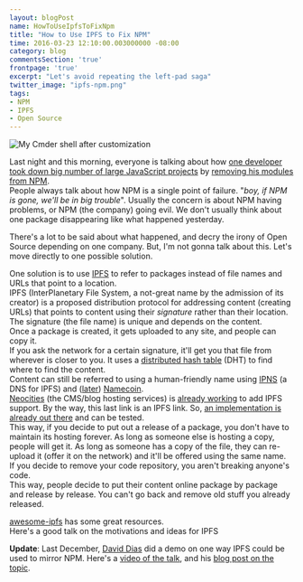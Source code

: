 ```yaml
---
layout: blogPost
name: HowToUseIpfsToFixNpm
title: "How to Use IPFS to Fix NPM"
time: 2016-03-23 12:10:00.003000000 -08:00
category: blog
commentsSection: 'true'
frontpage: 'true'
excerpt: "Let's avoid repeating the left-pad saga"
twitter_image: "ipfs-npm.png"
tags: 
- NPM
- IPFS
- Open Source
---
```


<img class="imageInCenter" title="My Cmder shell after customization" src="{{ site.imgFolder_blog }}{{ page.name }}/ipfs-npm.png">

Last night and this morning, everyone is talking about how [one developer took down big number of large JavaScript projects](http://www.theregister.co.uk/2016/03/23/npm_left_pad_chaos/) by [removing his modules from NPM](https://medium.com/@azerbike/i-ve-just-liberated-my-modules-9045c06be67c#.z1pjotygm).  
People always talk about how NPM is a single point of failure. "*boy, if NPM is gone, we'll be in big trouble*". Usually the concern is about NPM having problems, or NPM (the company) going evil. We don't usually think about one package disappearing like what happened yesterday.  
  
There's a lot to be said about what happened, and decry the irony of Open Source depending on one company. But, I'm not gonna talk about this. Let's move directly to one possible solution.  
  
One solution is to use [IPFS](http://ipfs.io/) to refer to packages instead of file names and URLs that point to a location.  
IPFS (InterPlanetary File System, a not-great name by the admission of its creator) is a proposed distribution protocol for addressing content (creating URLs) that points to content using their *signature* rather than their location. The signature (the file name) is unique and depends on the content.  
Once a package is created, it gets uploaded to any site, and people can copy it.  
If you ask the network for a certain signature, it'll get you that file from wherever is closer to you. It uses a [distributed hash table](https://en.wikipedia.org/wiki/Distributed_hash_table) (DHT) to find where to find the content.  
Content can still be referred to using a human-friendly name using [IPNS](https://github.com/ipfs/examples/tree/master/examples/ipns) (a DNS for IPFS) and ([later](https://github.com/ipfs/notes/issues/41)) [Namecoin](http://namecoin.info/).  
[Neocities](https://neocities.org/) (the CMS/blog hosting services) is [already working](https://ipfs.io/ipfs/QmNhFJjGcMPqpuYfxL62VVB9528NXqDNMFXiqN5bgFYiZ1/its-time-for-the-permanent-web.html) to add IPFS support. By the way, this last link is an IPFS link. So, [an implementation is already out there](https://github.com/ipfs/go-ipfs) and can be tested.  
This way, if you decide to put out a release of a package, you don't have to maintain its hosting forever. As long as someone else is hosting a copy, people will get it. As long as someone has a copy of the file, they can re-upload it (offer it on the network) and it'll be offered using the same name.  
If you decide to remove your code repository, you aren't breaking anyone's code.  
This way, people decide to put their content online package by package and release by release. You can't go back and remove old stuff you already released.   

[awesome-ipfs](https://github.com/ipfs/awesome-ipfs) has some great resources.   
Here's a good talk on the motivations and ideas for IPFS  

<div class="youtube-container">
   <div class="youtube-player" data-id="HUVmypx9HGI"></div>
</div>
  
**Update**: Last December, [David Dias](https://twitter.com/daviddiasfront) did a demo on one way IPFS could be used to mirror NPM. Here's a [video of the talk](https://www.youtube.com/watch?v=-S-Tc7Gl8FM), and his [blog post on the topic](http://blog.daviddias.me/2015/12/08/stellar-module-management).  
